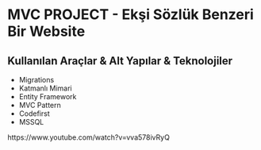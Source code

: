 <h1>MVC PROJECT - Ekşi Sözlük Benzeri Bir Website</h1>

<h2> Kullanılan Araçlar & Alt Yapılar & Teknolojiler </h2>

<ul>
  <li>Migrations</li>
  <li>Katmanlı Mimari</li>
  <li>Entity Framework</li>
  <li>MVC Pattern</li>
  <li>Codefirst</li>
  <li>MSSQL</li>
</ul>

<p> https://www.youtube.com/watch?v=vva578ivRyQ </p>
